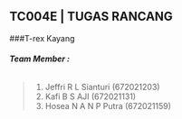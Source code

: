 ## TC004E | TUGAS RANCANG
###T-rex Kayang

###### **Team Member :**
>1. Jeffri R L Sianturi (672021203)
>2. Kafi B S AJI (672021131)
>3. Hosea N A N P Putra (672021159)
